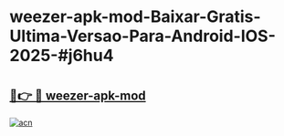 # weezer-apk-mod-Baixar-Gratis-Ultima-Versao-Para-Android-IOS-2025-#j6hu4

# <h2><a href="https://ainizakaria.my?title=weezer-apk-mod&ref=24M">🔗👉 🔴 weezer-apk-mod</a></h2>

[![acn](https://github.com/user-attachments/assets/0f9c940e-d8b0-45ae-aac7-cd30a18b3e1c)](https://ainizakaria.my?title=weezer-apk-mod&ref=24M)

